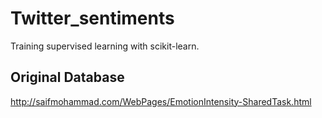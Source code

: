 # Twitter_sentiments
  Training supervised learning with scikit-learn.
  
## Original Database 
  http://saifmohammad.com/WebPages/EmotionIntensity-SharedTask.html
  
